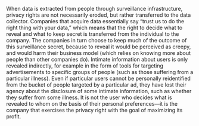 When data is extracted from people through surveillance infrastructure, privacy rights are not
necessarily eroded, but rather transferred to the data collector. Companies that acquire data
essentially say “trust us to do the right thing with your data,” which means that the right to
decide what to reveal and what to keep secret is transferred from the individual to the company. The companies in turn choose to keep much of the outcome of this surveillance secret, because to
reveal it would be perceived as creepy, and would harm their business model (which relies on knowing
more about people than other companies do). Intimate information about users is only revealed
indirectly, for example in the form of tools for targeting advertisements to specific groups of
people (such as those suffering from a particular illness). Even if particular users cannot be personally reidentified from the bucket of people targeted by a
particular ad, they have lost their agency about the disclosure of some intimate information, such
as whether they suffer from some illness. It is not the user who decides what is revealed to whom on
the basis of their personal preferences—it is the company that exercises the privacy right with
the goal of maximizing its profit.